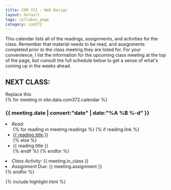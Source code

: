 ```yaml
---
title: COM 372 - Web Design
layout: default
tags: syllabus_page
category: com372
---
```


This calendar lists all of the readings, assignments, and activities for the class. Remember that material needs to be read, and assignments completed <em>prior to</em> the class meeting they are listed for. For your convenience, I list the information for the upcoming class meeting at the top of the page, but consult the full schedule below to get a sense of what's coming up in the weeks ahead.

<div id="meeting_jumbo" class="jumbotron">
  <h2>NEXT CLASS:</h2>
  <div id="next_meeting">
    Replace this
  </div>
</div>
{% for meeting in site.data.com372.calendar %}
<div id="{{ meeting.date }}" class="class_meeting">
<h3>{{ meeting.date | convert:"date" | date:"%A %B %-d" }}</h3>
  <li><em>Read:</em>
    <ul>
    {% for reading in meeting.readings %}
      {% if reading.link %}
        <li><a href="{{ reading.link }}" target="_blank">{{ reading.title }}</a></li>
      {% else %}
        <li>{{ reading.title }}</li>
      {% endif %}
    {% endfor %}
    </ul>
    </li>  
  <li><em>Class Activity:</em> {{ meeting.in_class }}</li>
  <li><em>Assignment Due:</em> {{ meeting.assignment }}</li>
</ul>  
</div>
{% endfor %}

{% include highlight.html %}
